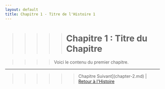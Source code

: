 ```yaml
---
layout: default
title: Chapitre 1 - Titre de l'Histoire 1
---
```


>>>>># Chapitre 1 : Titre du Chapitre

>>>>Voici le contenu du premier chapitre.

---

>>>>>>Chapitre Suivant](chapter-2.md) | [Retour à l'Histoire](index.md)

